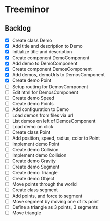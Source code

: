 # Treeminor

## Backlog

- [x] Create class Demo
- [x] Add title and description to Demo
- [x] Initialize title and description
- [x] Create component DemoComponent
- [x] Add demo to DemoComponent
- [x] Create component DemosComponent
- [x] Add demos, demoUrls to DemosComponent
- [x] Create demo Point
- [ ] Setup routing for DemosComponent
- [ ] Edit html for DemosComponent
- [ ] Create demo Speed
- [ ] Create demo Points
- [ ] Add configuration to Demo
- [ ] Load demos from files via url
- [ ] List demos on left of DemosComponent
- [ ] Load demo on click
- [ ] Create class Point
- [ ] Add position, speed, radius, color to Point
- [ ] Implement demo Point
- [ ] Create demo Collision
- [ ] Implement demo Collision
- [ ] Create demo Gravity
- [ ] Create demo Segment
- [ ] Create demo Triangle
- [ ] Create demo Object
- [ ] Move points through the world
- [ ] Create class segment
- [ ] Add points, and force to segment
- [ ] Move segment by moving one of its point
- [ ] Define a triangle as 3 points, 3 segments
- [ ] Move triangle
